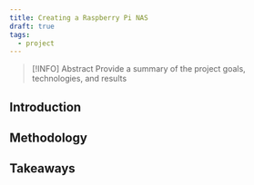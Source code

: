 ```yaml
---
title: Creating a Raspberry Pi NAS
draft: true
tags:
  - project
---
```



> [!INFO] Abstract
> Provide a summary of the project goals, technologies, and results

## Introduction

## Methodology

## Takeaways


